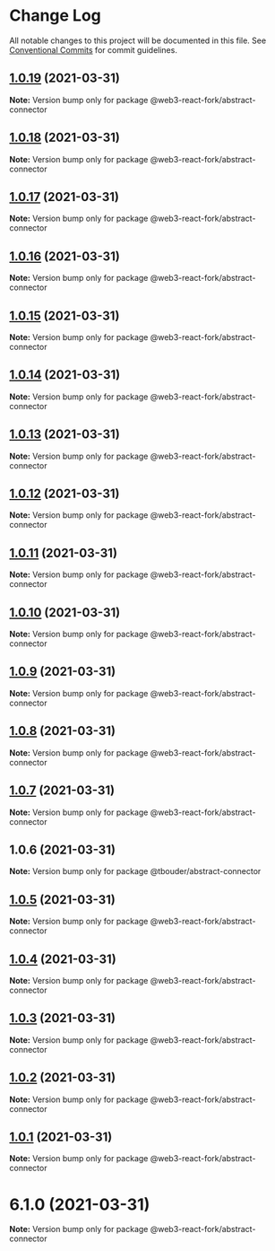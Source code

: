 # Change Log

All notable changes to this project will be documented in this file.
See [Conventional Commits](https://conventionalcommits.org) for commit guidelines.

## [1.0.19](https://github.com/TBouder/web3-react-fork/compare/@web3-react-fork/abstract-connector@1.0.18...@web3-react-fork/abstract-connector@1.0.19) (2021-03-31)

**Note:** Version bump only for package @web3-react-fork/abstract-connector





## [1.0.18](https://github.com/TBouder/web3-react-fork/compare/@web3-react-fork/abstract-connector@1.0.17...@web3-react-fork/abstract-connector@1.0.18) (2021-03-31)

**Note:** Version bump only for package @web3-react-fork/abstract-connector





## [1.0.17](https://github.com/TBouder/web3-react-fork/compare/@web3-react-fork/abstract-connector@1.0.16...@web3-react-fork/abstract-connector@1.0.17) (2021-03-31)

**Note:** Version bump only for package @web3-react-fork/abstract-connector





## [1.0.16](https://github.com/TBouder/web3-react-fork/compare/@web3-react-fork/abstract-connector@1.0.15...@web3-react-fork/abstract-connector@1.0.16) (2021-03-31)

**Note:** Version bump only for package @web3-react-fork/abstract-connector





## [1.0.15](https://github.com/TBouder/web3-react-fork/compare/@web3-react-fork/abstract-connector@1.0.14...@web3-react-fork/abstract-connector@1.0.15) (2021-03-31)

**Note:** Version bump only for package @web3-react-fork/abstract-connector





## [1.0.14](https://github.com/TBouder/web3-react-fork/compare/@web3-react-fork/abstract-connector@1.0.13...@web3-react-fork/abstract-connector@1.0.14) (2021-03-31)

**Note:** Version bump only for package @web3-react-fork/abstract-connector





## [1.0.13](https://github.com/TBouder/web3-react-fork/compare/@web3-react-fork/abstract-connector@1.0.12...@web3-react-fork/abstract-connector@1.0.13) (2021-03-31)

**Note:** Version bump only for package @web3-react-fork/abstract-connector





## [1.0.12](https://github.com/TBouder/web3-react-fork/compare/@web3-react-fork/abstract-connector@1.0.11...@web3-react-fork/abstract-connector@1.0.12) (2021-03-31)

**Note:** Version bump only for package @web3-react-fork/abstract-connector





## [1.0.11](https://github.com/TBouder/web3-react-fork/compare/@web3-react-fork/abstract-connector@1.0.10...@web3-react-fork/abstract-connector@1.0.11) (2021-03-31)

**Note:** Version bump only for package @web3-react-fork/abstract-connector





## [1.0.10](https://github.com/TBouder/web3-react-fork/compare/@web3-react-fork/abstract-connector@1.0.9...@web3-react-fork/abstract-connector@1.0.10) (2021-03-31)

**Note:** Version bump only for package @web3-react-fork/abstract-connector





## [1.0.9](https://github.com/TBouder/web3-react-fork/compare/@web3-react-fork/abstract-connector@1.0.8...@web3-react-fork/abstract-connector@1.0.9) (2021-03-31)

**Note:** Version bump only for package @web3-react-fork/abstract-connector





## [1.0.8](https://github.com/TBouder/web3-react-fork/compare/@web3-react-fork/abstract-connector@1.0.7...@web3-react-fork/abstract-connector@1.0.8) (2021-03-31)

**Note:** Version bump only for package @web3-react-fork/abstract-connector





## [1.0.7](https://github.com/TBouder/web3-react-fork/compare/@web3-react-fork/abstract-connector@1.0.5...@web3-react-fork/abstract-connector@1.0.7) (2021-03-31)

**Note:** Version bump only for package @web3-react-fork/abstract-connector





## 1.0.6 (2021-03-31)

**Note:** Version bump only for package @tbouder/abstract-connector





## [1.0.5](https://github.com/TBouder/web3-react-fork/compare/@web3-react-fork/abstract-connector@1.0.4...@web3-react-fork/abstract-connector@1.0.5) (2021-03-31)

**Note:** Version bump only for package @web3-react-fork/abstract-connector





## [1.0.4](https://github.com/TBouder/web3-react-fork/compare/@web3-react-fork/abstract-connector@1.0.3...@web3-react-fork/abstract-connector@1.0.4) (2021-03-31)

**Note:** Version bump only for package @web3-react-fork/abstract-connector





## [1.0.3](https://github.com/TBouder/web3-react-fork/compare/@web3-react-fork/abstract-connector@1.0.2...@web3-react-fork/abstract-connector@1.0.3) (2021-03-31)

**Note:** Version bump only for package @web3-react-fork/abstract-connector





## [1.0.2](https://github.com/TBouder/web3-react-fork/compare/@web3-react-fork/abstract-connector@1.0.1...@web3-react-fork/abstract-connector@1.0.2) (2021-03-31)

**Note:** Version bump only for package @web3-react-fork/abstract-connector





## [1.0.1](https://github.com/TBouder/web3-react-fork/compare/@web3-react-fork/abstract-connector@6.1.0...@web3-react-fork/abstract-connector@1.0.1) (2021-03-31)

**Note:** Version bump only for package @web3-react-fork/abstract-connector





# 6.1.0 (2021-03-31)

**Note:** Version bump only for package @web3-react-fork/abstract-connector
